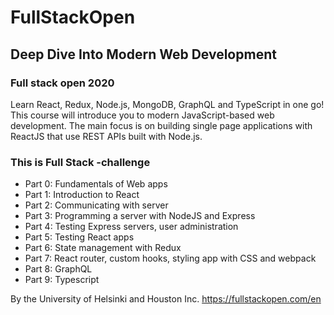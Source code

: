 # FullStackOpen
## Deep Dive Into Modern Web Development
### Full stack open 2020
Learn React, Redux, Node.js, MongoDB, GraphQL and TypeScript in one go! This course will introduce you to modern JavaScript-based web development. The main focus is on building single page applications with ReactJS that use REST APIs built with Node.js.

### This is Full Stack -challenge

* Part 0: Fundamentals of Web apps
* Part 1: Introduction to React
* Part 2: Communicating with server
* Part 3: Programming a server with NodeJS and Express
* Part 4: Testing Express servers, user administration
* Part 5: Testing React apps
* Part 6: State management with Redux
* Part 7: React router, custom hooks, styling app with CSS and webpack
* Part 8: GraphQL
* Part 9: Typescript

By the University of Helsinki and Houston Inc. https://fullstackopen.com/en